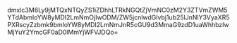 dmxlc3M6Ly9jMTQxNTQyZS1iZDhhLTRkNGQtZjVmNC0zM2Y3ZTVmZWM5YTdAbmloYW8yMDI2LmNmOjIwODM/ZW5jcnlwdGlvbj1ub25lJnNlY3VyaXR5PXRscyZzbmk9bmloYW8yMDI2LmNmJnR5cGU9d3MmaG9zdD1uaWhhbzIwMjYuY2YmcGF0aD0lMmYjWFVJDQo=

